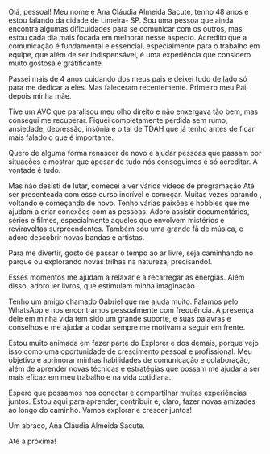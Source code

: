 Olá, pessoal! Meu nome é Ana Cláudia Almeida Sacute, tenho 48 anos e estou falando da cidade de Limeira- SP. Sou uma pessoa que ainda encontra algumas dificuldades para se comunicar com os outros, mas estou cada dia mais focada em melhorar nesse aspecto. Acredito que a comunicação é fundamental e essencial, especialmente para o trabalho em equipe, que além de ser indispensável, é uma experiência que considero muito gostosa e gratificante.

Passei mais de 4 anos cuidando dos meus pais e deixei tudo de lado só para me dedicar a eles. Mas faleceram recentemente. Primeiro meu Pai, depois minha mãe.

Tive um AVC que paralisou meu olho direito e não enxergava tão bem, mas consegui me recuperar.
Fiquei completamente perdida sem rumo, ansiedade, depressão, insônia e o tal de TDAH que já tenho antes de ficar mais falado o que é importante.

Quero de alguma forma renascer de novo e ajudar pessoas que passam por situações e mostrar que apesar de tudo nós conseguimos é só acreditar. A vontade é tudo.

Mas não desisti de lutar, comecei a ver vários vídeos de programação
Até ser presenteada com esse curso incrível e começar. Muitas vezes parando , voltando e começando de novo.
Tenho várias paixões e hobbies que me ajudam a criar conexões com as pessoas. Adoro assistir documentários, séries e filmes, especialmente aqueles que envolvem mistérios e reviravoltas surpreendentes. Também sou uma grande fã de música, e adoro descobrir novas bandas e artistas.

Para me divertir, gosto de passar o tempo ao ar livre, seja caminhando no parque ou explorando novas trilhas na natureza, precisando!.

Esses momentos me ajudam a relaxar e a recarregar as energias. Além disso, adoro ler livros, que estimulam minha imaginação.

Tenho um amigo chamado Gabriel que me ajuda muito. Falamos pelo WhatsApp e nos encontramos pessoalmente com frequência. A presença dele em minha vida tem sido um grande suporte, e suas palavras e conselhos e me ajudar a codar sempre me motivam a seguir em frente.

Estou muito animada em fazer parte do Explorer e dos demais, porque vejo isso como uma oportunidade de crescimento pessoal e profissional. Meu objetivo é aprimorar minhas habilidades de comunicação e colaboração, além de aprender novas técnicas e estratégias que possam me ajudar a ser mais eficaz em meu trabalho e na vida cotidiana.

Espero que possamos nos conectar e compartilhar muitas experiências juntos. Estou aqui para aprender, contribuir e, claro, fazer novas amizades ao longo do caminho. Vamos explorar e crescer juntos!

Um abraço, Ana Cláudia Almeida Sacute.

Até a próxima!
